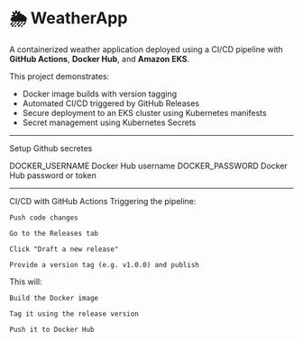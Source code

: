 # 🌦 WeatherApp

A containerized weather application deployed using a CI/CD pipeline with **GitHub Actions**, **Docker Hub**, and **Amazon EKS**.

This project demonstrates:

- Docker image builds with version tagging
- Automated CI/CD triggered by GitHub Releases
- Secure deployment to an EKS cluster using Kubernetes manifests
- Secret management using Kubernetes Secrets

---

Setup Github secretes

DOCKER_USERNAME	Docker Hub username
DOCKER_PASSWORD	Docker Hub password or token

---

CI/CD with GitHub Actions
Triggering the pipeline:

    Push code changes

    Go to the Releases tab

    Click "Draft a new release"

    Provide a version tag (e.g. v1.0.0) and publish

This will:

    Build the Docker image

    Tag it using the release version

    Push it to Docker Hub

